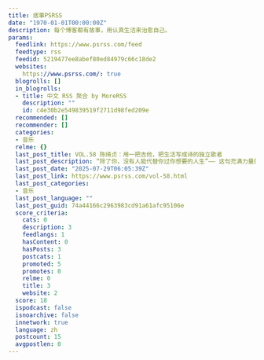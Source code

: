 ```yaml
---
title: 痞事PSRSS
date: "1970-01-01T00:00:00Z"
description: 每个博客都有故事，用认真生活来治愈自己。
params:
  feedlink: https://www.psrss.com/feed
  feedtype: rss
  feedid: 5219477ee8abef80ed84979c66c18de2
  websites:
    https://www.psrss.com/: true
  blogrolls: []
  in_blogrolls:
  - title: 中文 RSS 聚合 by MoreRSS
    description: ""
    id: c4e30b2e549839519f2711d98fed209e
  recommended: []
  recommender: []
  categories:
  - 音乐
  relme: {}
  last_post_title: VOL.58 陈绮贞：用一把吉他，把生活写成诗的独立歌者
  last_post_description: “除了你，没有人能代替你过你想要的人生”—— 这句充满力量的话，用来形容陈绮贞再合适不过。这位华语乐坛罕见的全 […]
  last_post_date: "2025-07-29T06:05:39Z"
  last_post_link: https://www.psrss.com/vol-58.html
  last_post_categories:
  - 音乐
  last_post_language: ""
  last_post_guid: 74a44166c2963983cd91a61afc95106e
  score_criteria:
    cats: 0
    description: 3
    feedlangs: 1
    hasContent: 0
    hasPosts: 3
    postcats: 1
    promoted: 5
    promotes: 0
    relme: 0
    title: 3
    website: 2
  score: 18
  ispodcast: false
  isnoarchive: false
  innetwork: true
  language: zh
  postcount: 15
  avgpostlen: 0
---
```

